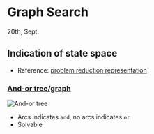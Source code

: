 # Graph Search
20th, Sept.

## Indication of state space
* Reference: [problem reduction representation](http://www.uni-weimar.de/medien/webis/teaching/lecturenotes/search/unit-en-representation2.pdf)
### [And-or tree/graph](https://en.wikipedia.org/wiki/And%E2%80%93or_tree)
![And-or tree](https://upload.wikimedia.org/wikipedia/commons/8/8a/Andortree.png)
* Arcs indicates `and`, no arcs indicates `or`
* Solvable